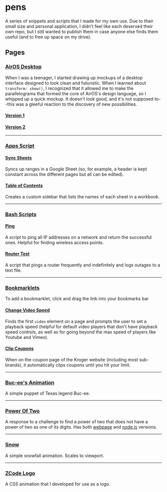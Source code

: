 # pens

A series of snippets and scripts that I made for my own use. Due to their small size and personal application, I didn't feel like each deserved their own repo, but I still wanted to publish them in case anyone else finds them useful (and to free up space on my drive).

## Pages

### [AirOS Desktop](https://github.com/fogoplayer/pens/tree/main/air-os)

When I was a teenager, I started drawing up mockups of a desktop interface designed to look clean and futuristic. When I learned about `transform: skew()`, I recognized that it allowed me to make the parallelograms that formed the core of AirOS's design language, so I whipped up a quick mockup. It doesn't look good, and it's not supposed to--this was a gleeful reaction to the discovery of new possibilities.

#### [Version 1](./air-os/air-os-desktop.html)

#### [Version 2](./air-os/air-os-desktop-2.html)

---

### [Apps Script](https://github.com/fogoplayer/pens/tree/main/apps-script)

#### [Sync Sheets](https://github.com/fogoplayer/pens/tree/main/apps-script/sync-sheets.gs)

Syncs up ranges in a Google Sheet (so, for example, a header is kept constant across the different pages but all can be edited).

#### [Table of Contents](https://github.com/fogoplayer/pens/tree/main/apps-script/table-of-contents)

Creates a custom sidebar that lists the names of each sheet in a workbook.

---

### [Bash Scripts](https://github.com/fogoplayer/pens/tree/main/bash-scripts)

#### [Ping](https://github.com/fogoplayer/pens/tree/main/bash-scripts/ping.sh)

A script to ping all IP addresses on a network and return the successful ones. Helpful for finding wireless access points.

#### [Router Test](https://github.com/fogoplayer/pens/tree/main/bash-scripts/router_test.sh)

A script that pings a router frequently and indefinitely and logs outages to a text file.

---

### [Bookmarklets](https://github.com/fogoplayer/pens/tree/main/bookmarklets)

To add a bookmarklet, click and drag the link into your bookmarks bar

<script src="https://fogoplayer.github.io/pens/bookmarklets/bookmarklets.js"></script>

<!-- Change Video Speed -->
<h4><a id="changespeed" href=''>Change Video Speed</a></h4>
<script>
  changeSpeed = changeSpeed.toString();
  document.querySelector('#changespeed').href = "javascript: (" + changeSpeed + ")();";
</script>

Finds the first `video` element on a page and prompts the user to set a playback speed (helpful for default video players that don't have playback speed controls, as well as for going beyond the max speed of players like Youtube and Vimeo).

<!-- Clip Kroger Coupons -->
<h4><a id="clipcoupons" href="">Clip Coupons</a></h4>
<script>
  clipCoupons = clipCoupons.toString();
  document.querySelector("#clipcoupons").href =
    "javascript: (" + clipCoupons + ")();";
</script>

When on the coupon page of the Kroger website (including most sub-brands), it automatically clips coupons until you hit your limit.

---

### [Buc-ee's Animation](./bucees)

A simple puppet of Texas legend Buc-ee.

---

### [Power Of Two](./power-of-two)

A response to a challenge to find a power of two that does not have a power of two as one of its digits. Has both [webpage](https://fogoplayer.github.io/pens/power-of-two/) and [node.js](https://github.com/fogoplayer/pens/tree/main/power-of-two/powerOfTwoNode.js) versions.

---

### [Snow](./snow)

A simple snowfall animation. Scales to viewport.

---

### [ZCode Logo](./zcode-logo)

A CSS animation that I developed for use as a logo.
